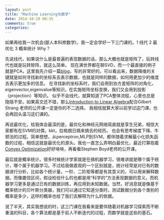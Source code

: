 ```yaml
---
layout: post
title: "Machine Learning与数学"
date: 2014-10-20 08:35
comments: true
categories: 
---
```

如果再给我一次机会(鄙人本科修数学)，我一定会学好一下三门课的。1 线代 2 最优化 3 概率统计
Why？

先说线代，如果说什么是最普遍的表现数据的话，那么大概也就是矩阵了，玩转线代也就是玩转矩阵，就这么简单。
现在满世界都在聊SVD，而一个最直接的例子就是PCA，这里我先介绍一篇[blog](http://blog.codinglabs.org/articles/pca-tutorial.html)，写的非常好的。可以看出来，数据降维的关键就是如何寻找新的坐标系去表示数据，也就是同样的数据，如何用更加少的维度去表示更加多的信息。
在寻找新的坐标系时，我们会用到协方差矩阵的对角化，eigenvector,eigenvalue等知识。在实施矩阵坐标变换，我们又会用到投影（projection）等知识。
似乎不会线代，就算知道了PCA整体流程，心里也总是隐隐不安。如果英文还不错，那么[Introduction to Linear Algebra](http://book.douban.com/subject/3582335/)配合Gilbert Strang 老师的公开课一定是你的不二选择。
我相信就算大家以前学过这门课，也会再回头温习这们课的。

再说最优化，给我体会最深的是，最优化和神经元网络简直就是孪生兄弟，相信大家都有在SVM的对偶，kkt，拉格朗日搞来搞去的经历。
也会有思考梯度下降、牛顿法的过程。简单想想，从perceptron,MLP到SVM，都伴随着求解最小化损失函数的过程，相信这就是最优化的源头。我也一直怎么弄明白最优化，最近打算抱着[Convex Optimization](http://book.douban.com/subject/1888111/)好好啃啃，再看看Stephen Boyd老师的公开课。

最后就是概率统计。很多时候统计学家就是在搞机器学习，很难讲就是哪个属于统计，哪个属于机器学习。不过给我做直观的一个区别就是，统计经常是对已有的数据进行分析，比如各个统计量，一阶、二阶矩等都是有其意义的，可以用来解释数据。而像置信区间，假设检验什么的也都是用“科学的”方法表现数据的意义。而机器学习更多是通过已有的数据训练，再应用到未知数据。当然，好消息就是像基于概率统计的贝叶斯分类器，我们可以通过它知道分类时，测试数据分到各个类别的概率是多少，这样的概率也给了我们去解释为什么的依据。

说了半天，其实我想说的时，这三门课在我看来是要伴随着对机器学习探索而不断重温的科目，各个算法都是基于前人不断迭代的过程，而数学就是这些的基石。


